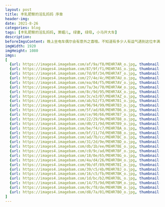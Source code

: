 ```yaml
---
layout: post
title: 丰乳肥臀的淫乱妈妈 序章
header-img: 
date: 2021-8-26
categories: blog
tags: [丰乳肥臀的淫乱妈妈, 萧媚儿, 绿妻, 绿母, 小马开大车]
description:
beforeImgsContent: 晚上坐电车偶尔会有意外之喜哦。不知道有多少人有运气遇到这位丰满淫妇呢？
imgWidth: 1920
imgHeight: 1080
imgs: 
[
  {url: https://images4.imagebam.com/af/9a/f8/MEHR7AR_o.jpg, thumbnail: https://thumbs4.imagebam.com/a7/23/5d/MEHR7AR_t.jpg},
  {url: https://images4.imagebam.com/87/9f/f1/MEHR7AS_o.jpg, thumbnail: https://thumbs4.imagebam.com/38/87/6c/MEHR7AS_t.jpg},
  {url: https://images4.imagebam.com/7d/8f/34/MEHR7AT_o.jpg, thumbnail: https://thumbs4.imagebam.com/62/48/1a/MEHR7AT_t.jpg},  
  {url: https://images4.imagebam.com/27/4e/4c/MEHR7AU_o.jpg, thumbnail: https://thumbs4.imagebam.com/c5/66/62/MEHR7AU_t.jpg},  
  {url: https://images4.imagebam.com/ea/04/f5/MEHR7AV_o.jpg, thumbnail: https://thumbs4.imagebam.com/bd/1f/1b/MEHR7AV_t.jpg}, 
  {url: https://images4.imagebam.com/7a/3e/70/MEHR7AW_o.jpg, thumbnail: https://thumbs4.imagebam.com/32/6e/7a/MEHR7AW_t.jpg}, 
  {url: https://images4.imagebam.com/8c/9d/95/MEHR7AX_o.jpg, thumbnail: https://thumbs4.imagebam.com/71/08/31/MEHR7AX_t.jpg}, 
  {url: https://images4.imagebam.com/3c/e3/07/MEHR7AZ_o.jpg, thumbnail: https://thumbs4.imagebam.com/e2/aa/ca/MEHR7AZ_t.jpg},
  {url: https://images4.imagebam.com/ab/b2/f3/MEHR7B1_o.jpg, thumbnail: https://thumbs4.imagebam.com/7b/02/e0/MEHR7B1_t.jpg}, 
  {url: https://images4.imagebam.com/96/94/99/MEHR7B3_o.jpg, thumbnail: https://thumbs4.imagebam.com/56/d7/34/MEHR7B3_t.jpg}, 
  {url: https://images4.imagebam.com/5f/ad/68/MEHR7B6_o.jpg, thumbnail: https://thumbs4.imagebam.com/1d/e5/72/MEHR7B6_t.jpg}, 
  {url: https://images4.imagebam.com/ce/90/66/MEHR7B7_o.jpg, thumbnail: https://thumbs4.imagebam.com/2b/99/97/MEHR7B7_t.jpg}, 
  {url: https://images4.imagebam.com/22/29/9e/MEHR7B8_o.jpg, thumbnail: https://thumbs4.imagebam.com/26/32/68/MEHR7B8_t.jpg}, 
  {url: https://images4.imagebam.com/d0/21/9d/MEHR7B9_o.jpg, thumbnail: https://thumbs4.imagebam.com/97/0f/98/MEHR7B9_t.jpg}, 
  {url: https://images4.imagebam.com/be/f4/c7/MEHR7BA_o.jpg, thumbnail: https://thumbs4.imagebam.com/90/58/e4/MEHR7BA_t.jpg}, 
  {url: https://images4.imagebam.com/bf/11/7d/MEHR7BB_o.jpg, thumbnail: https://thumbs4.imagebam.com/8b/2c/ab/MEHR7BB_t.jpg}, 
  {url: https://images4.imagebam.com/ad/7b/cc/MEHR7BC_o.jpg, thumbnail: https://thumbs4.imagebam.com/d4/4f/ce/MEHR7BC_t.jpg}, 
  {url: https://images4.imagebam.com/31/2d/9e/MEHR7BD_o.jpg, thumbnail: https://thumbs4.imagebam.com/d0/d7/76/MEHR7BD_t.jpg}, 
  {url: https://images4.imagebam.com/db/1b/ee/MEHR7BE_o.jpg, thumbnail: https://thumbs4.imagebam.com/30/7d/a2/MEHR7BE_t.jpg}, 
  {url: https://images4.imagebam.com/c0/9c/ad/MEHR7BF_o.jpg, thumbnail: https://thumbs4.imagebam.com/8c/c0/39/MEHR7BF_t.jpg}, 
  {url: https://images4.imagebam.com/18/0e/65/MEHR7BG_o.jpg, thumbnail: https://thumbs4.imagebam.com/fa/85/a9/MEHR7BG_t.jpg}, 
  {url: https://images4.imagebam.com/4a/d4/26/MEHR7BH_o.jpg, thumbnail: https://thumbs4.imagebam.com/4a/3e/19/MEHR7BH_t.jpg}, 
  {url: https://images4.imagebam.com/9b/df/89/MEHR7BI_o.jpg, thumbnail: https://thumbs4.imagebam.com/24/4f/3a/MEHR7BI_t.jpg}, 
  {url: https://images4.imagebam.com/39/c5/4b/MEHR7BJ_o.jpg, thumbnail: https://thumbs4.imagebam.com/a2/d3/2a/MEHR7BJ_t.jpg}, 
  {url: https://images4.imagebam.com/16/c5/fb/MEHR7BK_o.jpg, thumbnail: https://thumbs4.imagebam.com/6e/e5/65/MEHR7BK_t.jpg}, 
  {url: https://images4.imagebam.com/1d/bc/b2/MEHR7BL_o.jpg, thumbnail: https://thumbs4.imagebam.com/93/87/b5/MEHR7BL_t.jpg}, 
  {url: https://images4.imagebam.com/14/75/9d/MEHR7BM_o.jpg, thumbnail: https://thumbs4.imagebam.com/75/2d/bc/MEHR7BM_t.jpg}, 
  {url: https://images4.imagebam.com/0c/f8/de/MEHR7BN_o.jpg, thumbnail: https://thumbs4.imagebam.com/25/bf/34/MEHR7BN_t.jpg}, 
  {url: https://images4.imagebam.com/d8/7a/01/MEHR7BO_o.jpg, thumbnail: https://thumbs4.imagebam.com/2a/2b/73/MEHR7BO_t.jpg}
]
---
```

